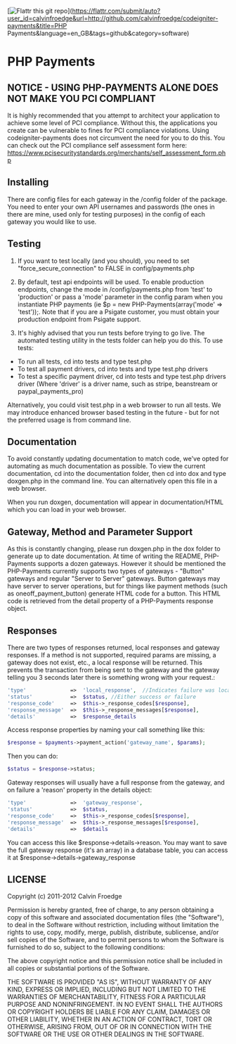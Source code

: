 [![Flattr this git repo](http://api.flattr.com/button/flattr-badge-large.png)](https://flattr.com/submit/auto?user_id=calvinfroedge&url=http://github.com/calvinfroedge/codeigniter-payments&title=PHP Payments&language=en_GB&tags=github&category=software) 

# PHP Payments

## NOTICE - USING PHP-PAYMENTS ALONE DOES NOT MAKE YOU PCI COMPLIANT

It is highly recommended that you attempt to architect your application to achieve some level of PCI compliance.  Without this, the applications you create can be vulnerable to fines for PCI compliance violations.  Using codeigniter-payments does not circumvent the need for you to do this.  You can check out the PCI compliance self assessment form here: https://www.pcisecuritystandards.org/merchants/self_assessment_form.php

## Installing

There are config files for each gateway in the /config folder of the package.  You need to enter your own API usernames and passwords (the ones in there are mine, used only for testing purposes) in the config of each gateway you would like to use.

## Testing

1.  If you want to test locally (and you should), you need to set "force_secure_connection" to FALSE in config/payments.php

2.  By default, test api endpoints will be used.  To enable production endpoints, change the mode in /config/payments.php from 'test' to 'production' or pass a 'mode' parameter in the config param when you instantiate PHP payments (ie $p = new PHP-Payments(array('mode' => 'test'));.  Note that if you are a Psigate customer, you must obtain your production endpoint from Psigate support.

3.  It's highly advised that you run tests before trying to go live.  The automated testing utility in the tests folder can help you do this.  To use tests:

- To run all tests, cd into tests and type test.php
- To test all payment drivers, cd into tests and type test.php drivers
- To test a specific payment driver, cd into tests and type test.php drivers driver (Where 'driver' is a driver name, such as stripe, beanstream or paypal_payments_pro)

Alternatively, you could visit test.php in a web browser to run all tests.  We may introduce enhanced browser based testing in the future - but for not the preferred usage is from command line.

## Documentation

To avoid constantly updating documentation to match code, we've opted for automating as much documentation as possible.  To view the current documentation, cd into the documentation folder, then cd into dox and type doxgen.php in the command line.  You can alternatively open this file in a web browser.

When you run doxgen, documentation will appear in documentation/HTML which you can load in your web browser.

## Gateway, Method and Parameter Support

As this is constantly changing, please run doxgen.php in the dox folder to generate up to date documentation.  At time of writing the README, PHP-Payments supports a dozen gateways.  However it should be mentioned the PHP-Payments currently supports two types of gateways - "Button" gateways and regular "Server to Server" gateways.  Button gateways may have server to server operations, but for things like payment methods (such as oneoff_payment_button) generate HTML code for a button.  This HTML code is retrieved from the detail property of a PHP-Payments response object.

## Responses

There are two types of responses returned, local responses and gateway responses.  If a method is not supported, required params are missing, a gateway does not exist, etc., a local response will be returned.  This prevents the transaction from being sent to the gateway and the gateway telling you 3 seconds later there is something wrong with your request.:

```php
'type'				=>	'local_response',  //Indicates failure was local
'status' 			=>	$status, //Either success or failure
'response_code' 	=>	$this->_response_codes[$response], 
'response_message' 	=>	$this->_response_messages[$response],
'details'			=>	$response_details
```
Access response properties by naming your call something like this:

```php
$response = $payments->payment_action('gateway_name', $params); 
```

Then you can do:

```php
$status = $response->status;
```

Gateway responses will usually have a full response from the gateway, and on failure a 'reason' property in the details object:

```php
'type'				=>	'gateway_response',
'status' 			=>	$status, 
'response_code' 	=>	$this->_response_codes[$response], 
'response_message' 	=>	$this->_response_messages[$response],
'details'			=>	$details
```

You can access this like $response->details->reason.  You may want to save the full gateway response (it's an array) in a database table, you can access it at $response->details->gateway_response

## LICENSE

Copyright (c) 2011-2012 Calvin Froedge

Permission is hereby granted, free of charge, to any person obtaining a copy of this software and associated documentation files (the "Software"), to deal in the Software without restriction, including without limitation the rights to use, copy, modify, merge, publish, distribute, sublicense, and/or sell copies of the Software, and to permit persons to whom the Software is furnished to do so, subject to the following conditions:

The above copyright notice and this permission notice shall be included in all copies or substantial portions of the Software.

THE SOFTWARE IS PROVIDED "AS IS", WITHOUT WARRANTY OF ANY KIND, EXPRESS OR IMPLIED, INCLUDING BUT NOT LIMITED TO THE WARRANTIES OF MERCHANTABILITY, FITNESS FOR A PARTICULAR PURPOSE AND NONINFRINGEMENT. IN NO EVENT SHALL THE AUTHORS OR COPYRIGHT HOLDERS BE LIABLE FOR ANY CLAIM, DAMAGES OR OTHER LIABILITY, WHETHER IN AN ACTION OF CONTRACT, TORT OR OTHERWISE, ARISING FROM, OUT OF OR IN CONNECTION WITH THE SOFTWARE OR THE USE OR OTHER DEALINGS IN THE SOFTWARE.
